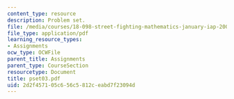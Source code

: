 ```yaml
---
content_type: resource
description: Problem set.
file: /media/courses/18-098-street-fighting-mathematics-january-iap-2008/2d2f457105c656c5812ceabd7f23094d_pset03.pdf
file_type: application/pdf
learning_resource_types:
- Assignments
ocw_type: OCWFile
parent_title: Assignments
parent_type: CourseSection
resourcetype: Document
title: pset03.pdf
uid: 2d2f4571-05c6-56c5-812c-eabd7f23094d
---
```

